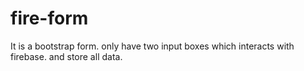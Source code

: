 # fire-form
It is a bootstrap form.
only have two input boxes which interacts with firebase.
and store all data.
